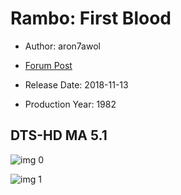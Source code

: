 # Rambo: First Blood

* Author: aron7awol

* [Forum Post](https://www.avsforum.com/threads/bass-eq-for-filtered-movies.2995212/post-57476810)

* Release Date: 2018-11-13
* Production Year: 1982

## DTS-HD MA 5.1

![img 0](https://i.imgur.com/5Z1OJSo.jpg)

![img 1](https://i.imgur.com/KlMQ60k.png)


